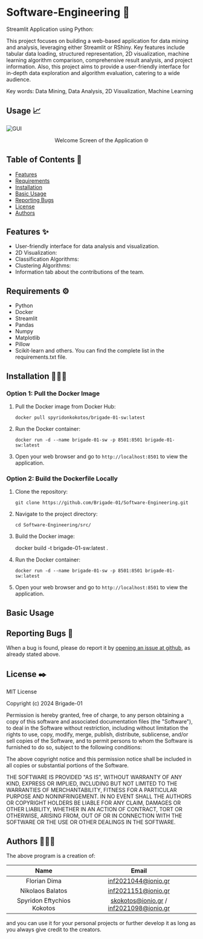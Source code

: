 # Software-Engineering 💯

Streamlit Application using Python:

This project focuses on building a web-based application for data mining and analysis, leveraging either Streamlit or RShiny. Key features include tabular data loading, structured representation, 2D visualization, machine learning algorithm comparison, comprehensive result analysis, and project information. Also, this project aims to provide a user-friendly interface for in-depth data exploration and algorithm evaluation, catering to a wide audience.

Key words: Data Mining, Data Analysis, 2D Visualization, Machine Learning

## Usage 📈

![GUI](https://github.com/Brigade-01/Software-Engineering/assets/33377581/2aa47809-6126-4557-bde2-43b5a6cbd5d3)

<p align="center">Welcome Screen of the Application 🌐</p>


## Table of Contents 📖
<!-- vim-markdown-toc Marked -->

* [Features](#features)
* [Requirements](#requirements)
* [Installation](#installation)
* [Basic Usage](#basic-usage)
* [Reporting Bugs](#reporting-bugs)
* [License](#license)
* [Authors](#authors)

<!-- vim-markdown-toc -->

## Features ✨

- User-friendly interface for data analysis and visualization.
- 2D Visualization: 
- Classification Algorithms:
- Clustering Algorithms:
- Information tab about the contributions of the team.

## Requirements ⚙️

- Python
- Docker
- Streamlit
- Pandas
- Numpy
- Matplotlib
- Pillow
- Scikit-learn
and others. You can find the complete list in the requirements.txt file.

## Installation 👩🏻‍💻

### Option 1: Pull the Docker Image

1. Pull the Docker image from Docker Hub:

    `docker pull spyridonkokotos/brigade-01-sw:latest`

2. Run the Docker container:

    `docker run -d --name brigade-01-sw -p 8501:8501 brigade-01-sw:latest`

3. Open your web browser and go to `http://localhost:8501` to view the application.

### Option 2: Build the Dockerfile Locally

1. Clone the repository:

    `git clone https://github.com/Brigade-01/Software-Engineering.git`

2. Navigate to the project directory:
 
    `cd Software-Engineering/src/`

3. Build the Docker image:
  
    docker build -t brigade-01-sw:latest .
  
4. Run the Docker container:

    `docker run -d --name brigade-01-sw -p 8501:8501 brigade-01-sw:latest`

5. Open your web browser and go to `http://localhost:8501` to view the application.


## Basic Usage

## Reporting Bugs 🐞

When a bug is found, please do report it by [opening an issue at github](https://github.com/Brigade-01/Software-Engineering/issues), as already stated above.

## License ✒️

MIT License

Copyright (c) 2024 Brigade-01

Permission is hereby granted, free of charge, to any person obtaining a copy
of this software and associated documentation files (the "Software"), to deal
in the Software without restriction, including without limitation the rights
to use, copy, modify, merge, publish, distribute, sublicense, and/or sell
copies of the Software, and to permit persons to whom the Software is
furnished to do so, subject to the following conditions:

The above copyright notice and this permission notice shall be included in all
copies or substantial portions of the Software.

THE SOFTWARE IS PROVIDED "AS IS", WITHOUT WARRANTY OF ANY KIND, EXPRESS OR
IMPLIED, INCLUDING BUT NOT LIMITED TO THE WARRANTIES OF MERCHANTABILITY,
FITNESS FOR A PARTICULAR PURPOSE AND NONINFRINGEMENT. IN NO EVENT SHALL THE
AUTHORS OR COPYRIGHT HOLDERS BE LIABLE FOR ANY CLAIM, DAMAGES OR OTHER
LIABILITY, WHETHER IN AN ACTION OF CONTRACT, TORT OR OTHERWISE, ARISING FROM,
OUT OF OR IN CONNECTION WITH THE SOFTWARE OR THE USE OR OTHER DEALINGS IN THE
SOFTWARE.

## Authors 👨🏻‍⚖️

The above program is a creation of:

<center>

| Name                  | Email                        |
|:---------------------:|:----------------------------:|
| Florian Dima          | inf2021044@ionio.gr          |
| Nikolaos Balatos      | inf2021151@ionio.gr          |
| Spyridon Eftychios Kokotos | skokotos@ionio.gr / inf2021098@ionio.gr |

</center>


and you can use it for your personal projects or further develop it as long as you always give credit to the creators.
